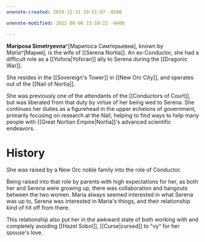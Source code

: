 ```yaml
---
onenote-created: 2019-12-31 19:51:07 -0500

onenote-modified: 2022-08-06 23:10:22 -0400

---
```

**Mariposa Simetryevna**^[Марипоса Симтерьевна], known by *Maria*^[Мария], is the wife of [[Serena Nortia]]. An ex-Conductor, she had a difficult role as a [[Yofora|Yoforan]] ally to Serena during the [[Dragonic War]]. 

She resides in the [[Sovereign's Tower]] in [[New Orc City]], and operates out of the [[Nail of Nortia]].

She was previously one of the attendants of the [[Conductors of Court]], but was liberated from that duty by virtue of her being wed to Serena. She continues her duties as a figurehead in the upper echelons of government, primarily focusing on research at the Nail, helping to find ways to help many people with [[Great Nortian Empire|Nortia]]'s advanced scientific endeavors.

# History

She was raised by a New Orc noble family into the role of Conductor.

Being raised into that role by parents with high expectations for her, as both her and Serena were growing up, there was collaboration and hangouts between the two women. Maria always seemed interested in what Serena was up to, Serena was interested in Maria's things, and their relationship kind of hit off from there. 



This relationship also put her in the awkward state of both working with and completely avoiding [[Hazel Sobol]], [[Curse|cursed]] to "vy" for her spouse's love.